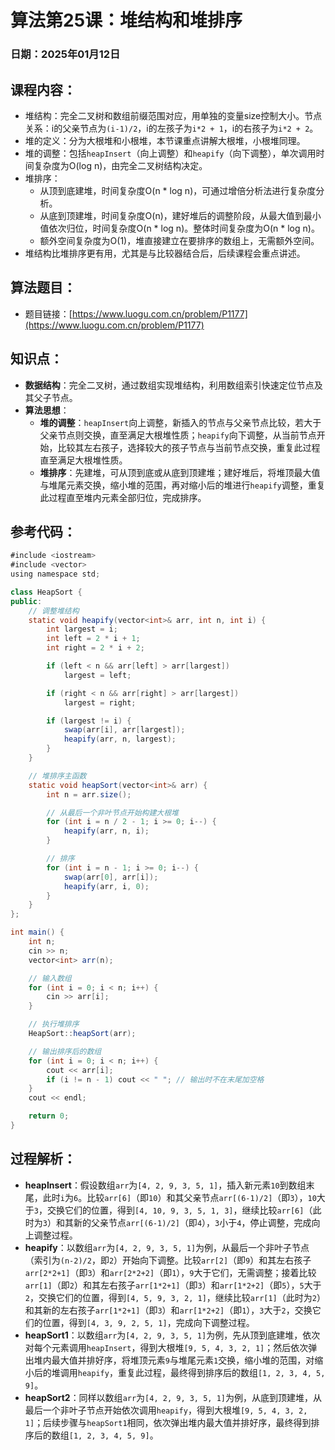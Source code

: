 # 算法第25课：堆结构和堆排序

### 日期：2025年01月12日

## 课程内容：
- 堆结构：完全二叉树和数组前缀范围对应，用单独的变量size控制大小。节点关系：i的父亲节点为`(i-1)/2`，i的左孩子为`i*2 + 1`，i的右孩子为`i*2 + 2`。
- 堆的定义：分为大根堆和小根堆，本节课重点讲解大根堆，小根堆同理。
- 堆的调整：包括`heapInsert`（向上调整）和`heapify`（向下调整），单次调用时间复杂度为O(log n)，由完全二叉树结构决定。
- 堆排序：
    - 从顶到底建堆，时间复杂度O(n * log n)，可通过增倍分析法进行复杂度分析。
    - 从底到顶建堆，时间复杂度O(n)，建好堆后的调整阶段，从最大值到最小值依次归位，时间复杂度O(n * log n)。整体时间复杂度为O(n * log n)。
    - 额外空间复杂度为O(1)，堆直接建立在要排序的数组上，无需额外空间。
- 堆结构比堆排序更有用，尤其是与比较器结合后，后续课程会重点讲述。

## 算法题目：
- 题目链接：[https://www.luogu.com.cn/problem/P1177](https://www.luogu.com.cn/problem/P1177)

## 知识点：
- **数据结构**：完全二叉树，通过数组实现堆结构，利用数组索引快速定位节点及其父子节点。
- **算法思想**：
    - **堆的调整**：`heapInsert`向上调整，新插入的节点与父亲节点比较，若大于父亲节点则交换，直至满足大根堆性质；`heapify`向下调整，从当前节点开始，比较其左右孩子，选择较大的孩子节点与当前节点交换，重复此过程直至满足大根堆性质。
    - **堆排序**：先建堆，可从顶到底或从底到顶建堆；建好堆后，将堆顶最大值与堆尾元素交换，缩小堆的范围，再对缩小后的堆进行`heapify`调整，重复此过程直至堆内元素全部归位，完成排序。

## 参考代码：
```java
#include <iostream>
#include <vector>
using namespace std;

class HeapSort {
public:
    // 调整堆结构
    static void heapify(vector<int>& arr, int n, int i) {
        int largest = i;
        int left = 2 * i + 1;
        int right = 2 * i + 2;

        if (left < n && arr[left] > arr[largest])
            largest = left;

        if (right < n && arr[right] > arr[largest])
            largest = right;

        if (largest != i) {
            swap(arr[i], arr[largest]);
            heapify(arr, n, largest);
        }
    }

    // 堆排序主函数
    static void heapSort(vector<int>& arr) {
        int n = arr.size();

        // 从最后一个非叶节点开始构建大根堆
        for (int i = n / 2 - 1; i >= 0; i--) {
            heapify(arr, n, i);
        }

        // 排序
        for (int i = n - 1; i >= 0; i--) {
            swap(arr[0], arr[i]);
            heapify(arr, i, 0);
        }
    }
};

int main() {
    int n;
    cin >> n;
    vector<int> arr(n);

    // 输入数组
    for (int i = 0; i < n; i++) {
        cin >> arr[i];
    }

    // 执行堆排序
    HeapSort::heapSort(arr);

    // 输出排序后的数组
    for (int i = 0; i < n; i++) {
        cout << arr[i];
        if (i != n - 1) cout << " "; // 输出时不在末尾加空格
    }
    cout << endl;

    return 0;
}
```

## 过程解析：
- **heapInsert**：假设数组`arr`为`[4, 2, 9, 3, 5, 1]`，插入新元素`10`到数组末尾，此时`i`为`6`。比较`arr[6]`（即`10`）和其父亲节点`arr[(6-1)/2]`（即`3`），`10`大于`3`，交换它们的位置，得到`[4, 10, 9, 3, 5, 1, 3]`，继续比较`arr[6]`（此时为`3`）和其新的父亲节点`arr[(6-1)/2]`（即`4`），`3`小于`4`，停止调整，完成向上调整过程。
- **heapify**：以数组`arr`为`[4, 2, 9, 3, 5, 1]`为例，从最后一个非叶子节点（索引为`(n-2)/2`，即`2`）开始向下调整。比较`arr[2]`（即`9`）和其左右孩子`arr[2*2+1]`（即`3`）和`arr[2*2+2]`（即`1`），`9`大于它们，无需调整；接着比较`arr[1]`（即`2`）和其左右孩子`arr[1*2+1]`（即`3`）和`arr[1*2+2]`（即`5`），`5`大于`2`，交换它们的位置，得到`[4, 5, 9, 3, 2, 1]`，继续比较`arr[1]`（此时为`2`）和其新的左右孩子`arr[1*2+1]`（即`3`）和`arr[1*2+2]`（即`1`），`3`大于`2`，交换它们的位置，得到`[4, 3, 9, 2, 5, 1]`，完成向下调整过程。
- **heapSort1**：以数组`arr`为`[4, 2, 9, 3, 5, 1]`为例，先从顶到底建堆，依次对每个元素调用`heapInsert`，得到大根堆`[9, 5, 4, 3, 2, 1]`；然后依次弹出堆内最大值并排好序，将堆顶元素`9`与堆尾元素`1`交换，缩小堆的范围，对缩小后的堆调用`heapify`，重复此过程，最终得到排序后的数组`[1, 2, 3, 4, 5, 9]`。
- **heapSort2**：同样以数组`arr`为`[4, 2, 9, 3, 5, 1]`为例，从底到顶建堆，从最后一个非叶子节点开始依次调用`heapify`，得到大根堆`[9, 5, 4, 3, 2, 1]`；后续步骤与`heapSort1`相同，依次弹出堆内最大值并排好序，最终得到排序后的数组`[1, 2, 3, 4, 5, 9]`。